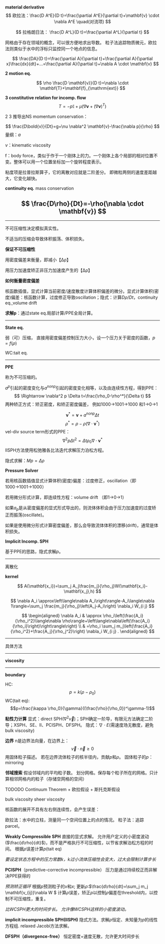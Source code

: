 **material  derivative**
$$
欧拉法：\frac{D A^E}{D t}=\frac{\partial A^E}{\partial t}+\mathbf{v} \cdot \nabla A^E \quad(对流项)
$$

$$ 拉格朗日法： \frac{D A^L}{D t}=\frac{\partial A^L}{\partial t} 
$$

网格由于存在领域的概念，可以很方便地求出导数。
粒子法追踪物质微元，欧拉法则类似于水中的浮标只监控同一个地点的信息。

$$
\frac{DA}{D t}=\frac{\partial A}{\partial t}+\frac{\partial A}{\partial x}\frac{dx}{dt}+...=\frac{\partial A}{\partial t}+\nabla A \cdot \mathbf{v}
$$


**2 motion eq.**


$$
\rho \frac{D \mathbf{v}}{D t}=\nabla \cdot \mathbf{T}+\mathbf{f}_{\mathrm{ext}}
$$

**3 constitutive relation for incomp. flow**
$$
T=-p\mathbb{I} + \mu(\nabla\mathbf{v} + (\nabla\mathbf{v})^T )
$$


2 3 推导出NS  momentum conservation：

$$
 \frac{D\bold{v}}{Dt}=g+\nu \nabla^2 \mathbf{v}-\frac{\nabla p}{\rho}
$$
量纲：$a$

$\nu$：kinematic viscosity

f：body force，类似于作于一个刚体上的力。一个刚体上各个局部的相对位置不变。整体可以用一个位置坐标加一个旋转程度表示。

粘度项是拉普拉斯算子，它的离散对应就是二阶差分。
即微粒两侧的速度差距越大，它变化越快。


**continuity eq.** mass conservation


$$
\frac{D\rho}{Dt}=-\rho(\nabla \cdot \mathbf{v})
$$
---





---

不可压缩性决定模拟真实性。

不适当的压缩会导致体积振荡、体积损失。

**保证不可压缩性** 

用密度偏差来衡量，即减小【Δρ】

用压力加速度矫正非压力加速度产生的【Δρ】

**如何衡量密度偏差**
    
核函数插值，显式计算当前密度/速度散度计算体积偏差的微分。显式计算体积(密度)偏差：核函数计算，过度修正导致oscillation；隐式：计算$D\rho /Dt$，continuity eq.,volume drift



**求解p**：通过state eq.局部计算/PPE全局计算。

---
**State eq.**



弱（可）压缩，
直接用密度偏差控制压力大小，设一个压力关于密度的函数，$p=f(\rho)$

WC:tait eq.

---
**PPE**

称为不可压缩的。

$a^p$引起的密度变化与$a^{nonp}$引起的密度变化相等，以及由连续性方程，得到PPE：
$$
\Rightarrow \nabla^2 p \Delta t=\frac{\rho_0-\rho^*}{\Delta t}
$$
两种矫正方式：矫正密度，和矫正密度偏差，
例如1000→1001→1000
和1→0→1

$$\mathbf{v}^*=\mathbf{v}+a^{nonp}\Delta t $$
$$\rho^*=\rho-\rho(\nabla \cdot \mathbf{v}^*)$$
vel-div source term形式的PPE：
$$
\nabla^2 p \Delta t^2=\Delta t\rho_0 \nabla \cdot \mathbf{v}^*
$$
IISPH方法使用松弛雅各比法迭代求解压力泊松方程。

隐式求解：$Mp=\Delta \rho$


**Pressure Solver**

若用核函数插值显式计算体积(密度)偏差：过度修正，oscillation（即1000→1001→1000）

若用微分形式计算，即连续性方程：volume drift
（即1→0→1）

如果$a_p$是从密度偏差的显式形式导出的，则流体体积会由于压力加速度的过度矫正而振荡(oscillate)。


如果是使用微分形式计算密度偏差，那么会导致流体体积的漂移(drift)，通常是体积损失。




**Implicit Incomp. SPH**

基于PPE的思路，隐式求解$p$。


---
离散化

**kernel**

$$
A(\mathbf{x_i})=\sum_j A_j\frac{m_j}{\rho_j}W(\mathbf{x_i}-\mathbf{x_j},h)
$$


$$
\nabla A_i \approx\left\langle\nabla A_i\right\rangle-A_i\langle\nabla 1\rangle=\sum_j \frac{m_j}{\rho_j}\left(A_j-A_i\right) \nabla_i W_{i j}
$$

$$
\begin{aligned}
\nabla A_i & \approx \rho_i\left(\frac{A_i}{\rho_i^2}\langle\nabla \rho\rangle+\left\langle\nabla\left(\frac{A_i}{\rho_i}\right)\right\rangle\right) \\
& =\rho_i \sum_j m_j\left(\frac{A_i}{\rho_i^2}+\frac{A_j}{\rho_j^2}\right) \nabla_i W_{i j} .
\end{aligned}
$$

---
具体方法

---
**viscosity**

---
**boundary**





HC:
$$p=k(\rho-\rho_0)$$
WC(tait eq):
$$p=\frac{\kappa \rho_0}{\gamma}((\frac{\rho}{\rho_0})^\gamma-1)$$



**粘性力计算**
显式：direct SPH($\nabla^2 \vec{v}$)；SPH确定一阶导，有限元方法确定二阶导；XSPH、SE、II、PCISPH、DFSPH。
隐式：$\nabla \cdot E$(需速度场无散度，避免bulk viscosity)

**边界**
n是边界法向量，在边界上：
$$
\vec{v}\cdot \vec{n}\geq 0
$$
用固体粒子描述。
若在边界流体粒子的核半径内，贡献$p$和$\rho$。
固体粒子的$p$：mirroring




**邻域搜索**
假设邻域内的平均粒子数。
划分网格。保存每个粒子所在的网格。只计算相邻网格内的粒子（存储空网格的空间）


TODODO
Continuum Theorem + 欧拉假设 + 斯托克斯假设

bulk viscosity
sheer viscosity

核函数的展开不具有左右侧连续性，会产生误差：

欧拉法：水中的立柱，测量同一个空间位置上的点的情况。
粒子法：追踪parcel。


**Weakly Compressible SPH**
直接的显式求解。
允许用户定义的小密度波动($\frac{d\rho}{dt}$)，而不是严格执行不可压缩性，以节省求解泊松方程的时间。
根据$\rho$误差计算$p$(tait eq)


*要设定状态方程中的压力常数$k$，$k$过小流体压缩性会变大，过大会限制计算步长*



**PCISPH**（predictive-corrective incompressible）
压力是通过持续校正而非解决PPE获得的

*预测矫正循环*
根据$p$预测粒子的$v$和$x$;
更新$\rho$:$\frac{d\rho}{dt}=\sum_j m_j \mathbf{v_{ij}}\nabla W $
计算$\rho$误差，矫正$p$以控制$\rho$偏差在threshold内，以控制不可压缩性，重复。

*比WCSPH更大的时间步长。*
*允许像WCSPH这样的小密度波动。*

<!-- ![pic](WCSPH_PCISPH.png) -->

**implicit incompressible SPH(IISPH)**
隐式方法。求解$\rho$恒定、未知量为$p$的线性方程组.
relaxed Jacobi方法求解。

<!-- ![pic](IISPH_alg.png) -->

**DFSPH（divergence-free）**
恒定密度+速度无散，允许更大时间步长